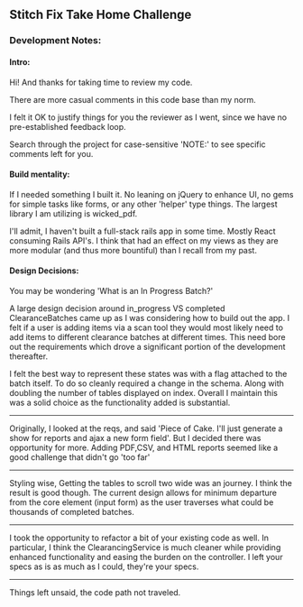 ## Stitch Fix Take Home Challenge
### Development Notes:

#### Intro:

Hi! And thanks for taking time to review my code.

There are more casual comments in this code base than my norm.

I felt it OK to justify things for you the reviewer as I went, since we have no pre-established feedback loop.

Search through the project for case-sensitive 'NOTE:' to see specific comments left for you.

#### Build mentality:

If I needed something I built it. No leaning on jQuery to enhance UI, no gems for simple tasks like forms, or any other 'helper' type things. The largest library I am utilizing is wicked_pdf.

I'll admit, I haven't built a full-stack rails app in some time. Mostly React consuming Rails API's.
I think that had an effect on my views as they are more modular (and thus more bountiful) than I recall from my past.

#### Design Decisions:

You may be wondering 'What is an In Progress Batch?'

A large design decision around in_progress VS completed ClearanceBatches
came up as I was considering how to build out the app.
I felt if a user is adding items via a scan tool they would most likely need
to add items to different clearance batches at different times. This need bore
out the requirements which drove a significant portion of the development thereafter.

I felt the best way to represent these states was with a flag attached to the batch itself.
To do so cleanly required a change in the schema. Along with doubling the number of tables displayed on index.
Overall I maintain this was a solid choice as the functionality added is substantial.

-----

Originally, I looked at the reqs, and said 'Piece of Cake. I'll just generate a show for reports and ajax a new form field'.
But I decided there was opportunity for more. Adding PDF,CSV, and HTML reports seemed like a good challenge that didn't go 'too far'

-----

Styling wise, Getting the tables to scroll two wide was an journey. I think the result is good though.
The current design allows for minimum departure from the core element (input form) as the user traverses what could be thousands of completed batches.

-----

I took the opportunity to refactor a bit of your existing code as well.
In particular, I think the ClearancingService is much cleaner
while providing enhanced functionality and easing the burden on the controller.
I left your specs as is as much as I could, they're your specs.

-----

Things left unsaid, the code path not traveled.
